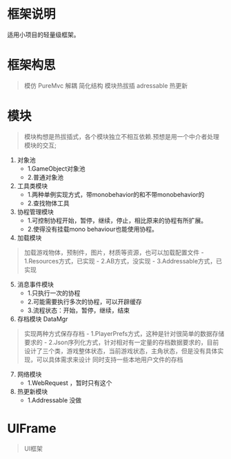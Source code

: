 # 框架说明 #
适用小项目的轻量级框架。
# 框架构思 #
>模仿 PureMvc 解耦 简化结构 模块热拔插
adressable 热更新
# 模块 #
> 模块构想是热拔插式，各个模块独立不相互依赖.预想是用一个中介者处理模块的交互;
1. 对象池
    - 1.GameObject对象池
    - 2.普通对象池
2. 工具类模块
    - 1.两种单例实现方式，带monobehavior的和不带monobehavior的
    - 2.查找物体工具
3. 协程管理模块
    - 1.可控制协程开始，暂停，继续，停止，相比原来的协程有所扩展。
    - 2.使得没有挂载mono behaviour也能使用协程。
4. 加载模块
>加载游戏物体，预制件，图片，材质等资源，也可以加载配置文件
    - 1.Resources方式，已实现
    - 2.AB方式，没实现
    - 3.Addressable方式，已实现
5. 消息事件模块
    - 1.只执行一次的协程
    - 2.可能需要执行多次的协程，可以开辟缓存
    - 3.流程状态：开始，暂停，继续，结束
6. 存档模块 DataMgr
>实现两种方式保存存档
    - 1.PlayerPrefs方式，这种是针对很简单的数据存储要求的
    - 2.Json序列化方式，针对相对有一定量的存档数据要求的，目前设计了三个类，游戏整体状态，当前游戏状态，主角状态，但是没有具体实现，可以具体需求来设计
同时支持一些本地用户文件的存档
7. 网络模块 
    - 1.WebRequest ，暂时只有这个
8. 热更新模块
    - 1.Addressable 没做

# UIFrame #
> UI框架

